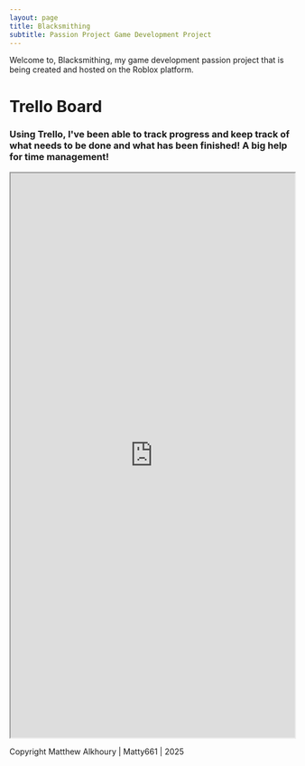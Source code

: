 ```yaml
---
layout: page
title: Blacksmithing
subtitle: Passion Project Game Development Project
---
```


Welcome to, Blacksmithing, my game development passion project that is being created and hosted on the Roblox platform.


# Trello Board

### Using Trello, I've been able to track progress and keep track of what needs to be done and what has been finished! A big help for time management!

<div class="TrelloBoard">
<iframe src="https://trello.com/b/sNiWRDP8.html" width = "100%" height = "1000px" alt="TrelloBoard">Game Progress Board</iframe>
<p>Copyright Matthew Alkhoury | Matty661 | 2025</p>
</div>
